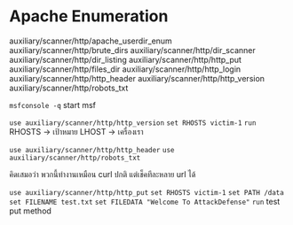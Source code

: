 # Apache Enumeration

auxiliary/scanner/http/apache_userdir_enum
auxiliary/scanner/http/brute_dirs
auxiliary/scanner/http/dir_scanner
auxiliary/scanner/http/dir_listing
auxiliary/scanner/http/http_put
auxiliary/scanner/http/files_dir
auxiliary/scanner/http/http_login
auxiliary/scanner/http/http_header
auxiliary/scanner/http/http_version
auxiliary/scanner/http/robots_txt

`msfconsole -q` 
start msf

`use auxiliary/scanner/http/http_version`
`set RHOSTS victim-1`
`run`
RHOSTS -> เป้าหมาย LHOST -> เครื่องเรา

`use auxiliary/scanner/http/http_header`
`use auxiliary/scanner/http/robots_txt`

คิดเสมอว่า พวกนี้ทำงานเหมือน curl ปกติ แต่เช็คทีละหลาย url ได้

`use auxiliary/scanner/http/http_put`
`set RHOSTS victim-1`
`set PATH /data`
`set FILENAME test.txt`
`set FILEDATA "Welcome To AttackDefense"`
`run`
test put method

